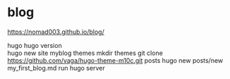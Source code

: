 # blog
https://nomad003.github.io/blog/

hugo
    hugo version   
    hugo new site myblog
    themes
        mkdir themes
        git clone https://github.com/vaga/hugo-theme-m10c.git
    posts
         hugo new posts/new my_first_blog.md
    run
         hugo server 

    
